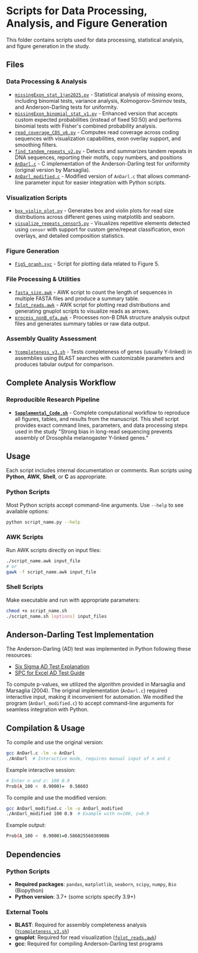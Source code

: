 # Scripts for Data Processing, Analysis, and Figure Generation

This folder contains scripts used for data processing, statistical analysis, and figure generation in the study.

## Files

### Data Processing & Analysis
- [`missingExon_stat_1jan2025.py`](missingExon_stat_1jan2025.py) - Statistical analysis of missing exons, including binomial tests, variance analysis, Kolmogorov-Smirnov tests, and Anderson-Darling tests for uniformity. 
- [`missingExon_binomial_stat_v1.py`](missingExon_binomial_stat_v1.py) - Enhanced version that accepts custom expected probabilities (instead of fixed 50:50) and performs binomial tests with Fisher's combined probability analysis.
- [`read_coverage_CDS_v6.py`](read_coverage_CDS_v6.py) - Computes read coverage across coding sequences with visualization capabilities, exon overlay support, and smoothing filters.
- [`find_tandem_repeats_v2.py`](find_tandem_repeats_v2.py) - Detects and summarizes tandem repeats in DNA sequences, reporting their motifs, copy numbers, and positions
- [`AnDarl.c`](AnDarl.c) - C implementation of the Anderson-Darling test for uniformity (original version by Marsaglia).
- [`AnDarl_modified.c`](AnDarl_modified.c) - Modified version of `AnDarl.c` that allows command-line parameter input for easier integration with Python scripts.

### Visualization Scripts
- [`box_violin_plot.py`](box_violin_plot.py) - Generates box and violin plots for read size distributions across different genes using matplotlib and seaborn.
- [`visualize_repeats_censor5.py`](visualize_repeats_censor4.py) - Visualizes repetitive elements detected using `censor` with support for custom gene/repeat classification, exon overlays, and detailed composition statistics.

### Figure Generation
- [`Fig5_graph.syc`](Fig5_graph.syc) - Script for plotting data related to Figure 5.

### File Processing & Utilities
- [`fasta_size.awk`](fasta_size.awk) - AWK script to count the length of sequences in multiple FASTA files and produce a summary table.
- [`fplot_reads.awk`](fplot_reads.awk) - AWK script for plotting read distributions and generating gnuplot scripts to visualize reads as arrows.
- [`process_nonB_gfa.awk`](process_nonB_gfa.awk) - Processes non-B DNA structure analysis output files and generates summary tables or raw data output.

### Assembly Quality Assessment
- [`Ycompleteness_v3.sh`](Ycompleteness_v3.sh) - Tests completeness of genes (usually Y-linked) in assemblies using BLAST searches with customizable parameters and produces tabular output for comparison.

## Complete Analysis Workflow

### Reproducible Research Pipeline
- **[`Supplemental_Code.sh`](Supplemental_Code.sh)** - Complete computational workflow to reproduce all figures, tables, and results from the manuscript. This shell script provides exact command lines, parameters, and data processing steps used in the study "Strong bias in long-read sequencing prevents assembly of Drosophila melanogaster Y-linked genes."
  
## Usage

Each script includes internal documentation or comments. Run scripts using **Python**, **AWK**, **Shell**, or **C** as appropriate.

### Python Scripts
Most Python scripts accept command-line arguments. Use `--help` to see available options:
```bash
python script_name.py --help
```

### AWK Scripts
Run AWK scripts directly on input files:
```bash
./script_name.awk input_file
# or
gawk -f script_name.awk input_file
```

### Shell Scripts
Make executable and run with appropriate parameters:
```bash
chmod +x script_name.sh
./script_name.sh [options] input_files
```

## Anderson-Darling Test Implementation

The Anderson-Darling (AD) test was implemented in Python following these resources:

- [Six Sigma AD Test Explanation](https://www.6sigma.us/six-sigma-in-focus/anderson-darling-normality-test/)
- [SPC for Excel AD Test Guide](https://www.spcforexcel.com/knowledge/basic-statistics/anderson-darling-test-for-normality)

To compute p-values, we utilized the algorithm provided in Marsaglia and Marsaglia (2004). The original implementation (`AnDarl.c`) required interactive input, making it inconvenient for automation. We modified the program (`AnDarl_modified.c`) to accept command-line arguments for seamless integration with Python.

## Compilation & Usage

To compile and use the original version:

```bash
gcc AnDarl.c -lm -o AnDarl
./AnDarl  # Interactive mode, requires manual input of n and z
```

Example interactive session:
```bash
# Enter n and z: 100 0.9
Prob(A_100 <  0.9000)=  0.58603
```

To compile and use the modified version:
```bash
gcc AnDarl_modified.c -lm -o AnDarl_modified
./AnDarl_modified 100 0.9  # Example with n=100, z=0.9
```

Example output:
```bash
Prob(A_100 <  0.9000)=0.586025560369086
```

## Dependencies

### Python Scripts
- **Required packages**: `pandas`, `matplotlib`, `seaborn`, `scipy`, `numpy`, `Bio` (Biopython)
- **Python version**: 3.7+ (some scripts specify 3.9+)

### External Tools
- **BLAST**: Required for assembly completeness analysis ([`Ycompleteness_v3.sh`](Ycompleteness_v3.sh))
- **gnuplot**: Required for read visualization ([`fplot_reads.awk`](fplot_reads.awk))
- **gcc**: Required for compiling Anderson-Darling test programs


